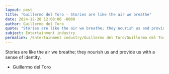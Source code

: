 ```yaml
---
layout: post
title: "Guillermo del Toro - Stories are like the air we breathe"
date: 2024-12-28 12:00:00 -0000
author: Guillermo del Toro
quote: "Stories are like the air we breathe; they nourish us and provide us with a sense of identity."
subject: Entertainment industry
permalink: /Entertainment industry/Guillermo del Toro/Guillermo del Toro - Stories are like the air we breathe
---
```


Stories are like the air we breathe; they nourish us and provide us with a sense of identity.

- Guillermo del Toro
